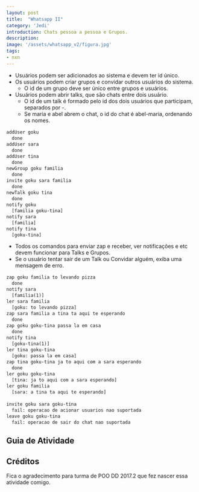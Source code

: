 ```yaml
---
layout: post
title:  "Whatsapp II"
category: 'Jedi'
introduction: Chats pessoa a pessoa e Grupos.
description: 
image: '/assets/whatsapp_v2/figura.jpg'
tags:
- nxn
---
```


- Usuários podem ser adicionados ao sistema e devem ter id único.
- Os usuários podem criar grupos e convidar outros usuários do sistema.
    - O id de um grupo deve ser único entre grupos e usuários.
- Usuários podem abrir talks, que são chats entre dois usuário.
    - O id de um talk é formado pelo id dos dois usuários que participam, separados por -.
    - Se maria e abel abrem o chat, o id do chat é abel-maria, ordenando os nomes.

```
addUser goku
  done
addUser sara
  done
addUser tina
  done
newGroup goku familia
  done
invite goku sara familia
  done
newTalk goku tina
  done
notify goku
  [familia goku-tina]
notify sara
  [familia]
notify tina
  [goku-tina]
```
- Todos os comandos para enviar zap e receber, ver notificações e etc devem funcionar para Talks e Grupos.
- Se o usuário tentar sair de um Talk ou Convidar alguém, exiba uma mensagem de erro.

```
zap goku familia to levando pizza
  done
notify sara
  [familia(1)]
ler sara familia
  [goku: to levando pizza]
zap sara familia a tina ta aqui te esperando
  done
zap goku goku-tina passa la em casa
  done
notify tina
  [goku-tina(1)]
ler tina goku-tina
  [goku: passa la em casa]
zap tina goku-tina ja to aqui com a sara esperando
  done
ler goku goku-tina
  [tina: ja to aqui com a sara esperando]
ler goku familia
  [sara: a tina ta aqui te esperando]

invite goku sara goku-tina
  fail: operacao de acionar usuarios nao suportada
leave goku goku-tina
  fail: operacao de sair do chat nao suportada
```

## Guia de Atividade

[](![](/assets/whatsapp_v2/diagrama.png))


## Créditos

Fica o agradecimento para turma de POO DD 2017.2 que fez nascer essa atividade comigo.